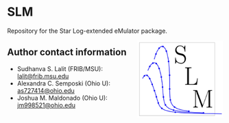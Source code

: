 # SLM
Repository for the Star Log-extended eMulator package.

<img align="right" width="200" src="SLM_Logo.png">

## Author contact information
- Sudhanva S. Lalit (FRIB/MSU): lalit@frib.msu.edu
- Alexandra C. Semposki (Ohio U): as727414@ohio.edu
- Joshua M. Maldonado (Ohio U): jm998521@ohio.edu
